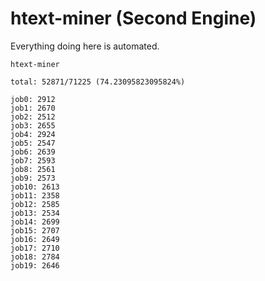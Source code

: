 # htext-miner (Second Engine)

Everything doing here is automated.

```
htext-miner

total: 52871/71225 (74.23095823095824%)

job0: 2912
job1: 2670
job2: 2512
job3: 2655
job4: 2924
job5: 2547
job6: 2639
job7: 2593
job8: 2561
job9: 2573
job10: 2613
job11: 2358
job12: 2585
job13: 2534
job14: 2699
job15: 2707
job16: 2649
job17: 2710
job18: 2784
job19: 2646
```